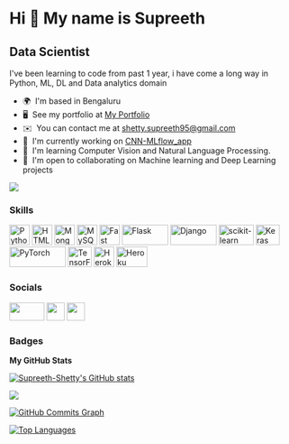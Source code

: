 Hi 👋 My name is Supreeth
=========================

Data Scientist
--------------

I've been learning to code from past 1 year, i have come a long way in Python, ML, DL and Data analytics domain

* 🌍  I'm based in Bengaluru
* 🖥️  See my portfolio at [My Portfolio](http://my.app.com)
* ✉️  You can contact me at [shetty.supreeth95@gmail.com](mailto:shetty.supreeth95@gmail.com)
* 🚀  I'm currently working on [CNN-MLflow\_app](http://github.com/Supreeth-Shetty/CNN-MLflow_app)
* 🧠  I'm learning Computer Vision and Natural Language Processing.
* 🤝  I'm open to collaborating on Machine learning and Deep Learning projects

<a href="https://www.github.com/Supreeth-Shetty" target="_blank" rel="noreferrer"><img
src="https://img.shields.io/github/followers/Supreeth-Shetty?logo=github&style=for-the-badge&color=0891b2&labelColor=1c1917" /></a>

### Skills

<p align="left">
<a href="https://www.python.org/" target="_blank" rel="noreferrer"><img src="https://raw.githubusercontent.com/danielcranney/readme-generator/main/public/icons/skills/python-colored.svg" width="36" height="36" alt="Python" /></a>
<a href="https://developer.mozilla.org/en-US/docs/Glossary/HTML5" target="_blank" rel="noreferrer"><img src="https://raw.githubusercontent.com/danielcranney/readme-generator/main/public/icons/skills/html5-colored.svg" width="36" height="36" alt="HTML5" /></a>
<a href="https://www.mongodb.com/" target="_blank" rel="noreferrer"><img src="https://raw.githubusercontent.com/danielcranney/readme-generator/main/public/icons/skills/mongodb-colored.svg" width="36" height="36" alt="MongoDB" /></a>
<a href="https://www.mysql.com/" target="_blank" rel="noreferrer"><img src="https://raw.githubusercontent.com/danielcranney/readme-generator/main/public/icons/skills/mysql-colored.svg" width="36" height="36" alt="MySQL" /></a>
<a href="https://fastapi.tiangolo.com/" target="_blank" rel="noreferrer"><img src="https://raw.githubusercontent.com/danielcranney/readme-generator/main/public/icons/skills/fastapi-colored.svg" width="36" height="36" alt="Fast API" /></a>
<a href="https://flask.palletsprojects.com/en/2.0.x/" target="_blank" rel="noreferrer"><img src="https://upload.wikimedia.org/wikipedia/commons/3/3c/Flask_logo.svg" width="82" height="36" alt="Flask" /></a>
<a href="https://www.djangoproject.com/" target="_blank" rel="noreferrer"><img src="https://upload.wikimedia.org/wikipedia/commons/7/75/Django_logo.svg" width="82" height="36" alt="Django" /></a>
<a href="https://scikit-learn.org/stable/" target="_blank" rel="noreferrer"><img src="https://upload.wikimedia.org/wikipedia/commons/0/05/Scikit_learn_logo_small.svg" width="62" height="36" alt="scikit-learn" /></a>
<a href="https://keras.io/" target="_blank" rel="noreferrer"><img src="https://upload.wikimedia.org/wikipedia/commons/a/ae/Keras_logo.svg" width="42" height="36" alt="Keras" /></a>
<a href="https://pytorch.org/" target="_blank" rel="noreferrer"><img src="https://upload.wikimedia.org/wikipedia/commons/c/c6/PyTorch_logo_black.svg" width="100" height="36" alt="PyTorch" /></a>
<a href="https://www.tensorflow.org/" target="_blank" rel="noreferrer"><img src="https://upload.wikimedia.org/wikipedia/commons/2/2d/Tensorflow_logo.svg" width="42" height="36" alt="TensorFlow" /></a>
<a href="https://www.heroku.com/" target="_blank" rel="noreferrer"><img src="https://raw.githubusercontent.com/danielcranney/readme-generator/main/public/icons/skills/heroku-colored.svg" width="36" height="36" alt="Heroku" /></a>
<a href="https://aws.amazon.com/" target="_blank" rel="noreferrer"><img src="https://upload.wikimedia.org/wikipedia/commons/9/93/Amazon_Web_Services_Logo.svg" width="55" height="36" alt="Heroku" /></a>
</p>


### Socials

<p align="left"> <a href="https://www.github.com/Supreeth-Shetty" target="_blank" rel="noreferrer"><img src="https://upload.wikimedia.org/wikipedia/commons/e/e0/Git-logo.svg" width="62" height="32" /></a> <a href="https://www.linkedin.com/in/supreeth-s-shetty-302268170/" target="_blank" rel="noreferrer"><img src="https://raw.githubusercontent.com/danielcranney/readme-generator/main/public/icons/socials/linkedin.svg" width="32" height="32" /></a> <a href="https://www.twitter.com/Supreeth95" target="_blank" rel="noreferrer"><img src="https://raw.githubusercontent.com/danielcranney/readme-generator/main/public/icons/socials/twitter.svg" width="32" height="32" /></a></p>

### Badges

<b>My GitHub Stats</b>

<a href="http://www.github.com/Supreeth-Shetty"><img src="https://github-readme-stats.vercel.app/api?username=Supreeth-Shetty&show_icons=true&hide=&count_private=true&title_color=0891b2&text_color=ffffff&icon_color=0891b2&bg_color=1c1917&hide_border=true&show_icons=true" alt="Supreeth-Shetty's GitHub stats" /></a>

<a href="http://www.github.com/Supreeth-Shetty"><img src="https://github-readme-streak-stats.herokuapp.com/?user=Supreeth-Shetty&stroke=ffffff&background=1c1917&ring=0891b2&fire=0891b2&currStreakNum=ffffff&currStreakLabel=0891b2&sideNums=ffffff&sideLabels=ffffff&dates=ffffff&hide_border=true" /></a>

<a href="http://www.github.com/Supreeth-Shetty"><img src="https://activity-graph.herokuapp.com/graph?username=Supreeth-Shetty&bg_color=1c1917&color=ffffff&line=0891b2&point=ffffff&area_color=1c1917&area=true&hide_border=true&custom_title=GitHub%20Commits%20Graph" alt="GitHub Commits Graph" /></a>

<a href="https://github.com/Supreeth-Shetty" align="left"><img src="https://github-readme-stats.vercel.app/api/top-langs/?username=Supreeth-Shetty&langs_count=10&title_color=0891b2&text_color=ffffff&icon_color=0891b2&bg_color=1c1917&hide_border=true&locale=en&custom_title=Top%20%Languages" alt="Top Languages" /></a>
